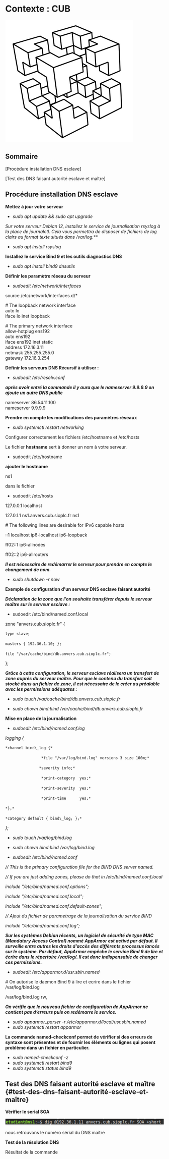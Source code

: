 

# Contexte : CUB

![image Cub](../../media/CUB.png)


## Sommaire 

[Procédure installation DNS esclave]

[Test des DNS faisant autorité esclave et maître]

## Procédure installation DNS esclave

**Mettez à jour votre serveur**

- *sudo apt update && sudo apt upgrade*

**Sur votre serveur Debian 12, installez le service de journalisation rsyslog à la place de journalctl. Cela vous permettra de disposer de fichiers de log clairs au format texte situés dans /var/log*.***

- *sudo apt install rsyslog*

**Installez le service Bind 9 et les outils diagnostics DNS**

- *sudo apt install bind9 dnsutils*

**Définir les paramètre réseau du serveur**

- *sudoedit /etc/network/interfaces*

source /etc/network/interfaces.d/\*

\# The loopback network interface  
auto lo  
iface lo inet loopback

\# The primary network interface  
allow-hotplug ens192  
auto ens192  
iface ens192 inet static  
address 172.16.3.11  
netmask 255.255.255.0  
gateway 172.16.3.254

**Définir les serveurs DNS Récursif à utiliser :** 

- *sudoedit /etc/resolv.conf*  
   
***après avoir entré la commande il y aura que le nameserver 9.9.9.9 on ajoute un autre DNS public*** 

nameserver 86.54.11.100  
nameserver 9.9.9.9

**Prendre en compte les modifications des paramètres réseaux**

- *sudo systemctl restart networking*

Configurer correctement les fichiers /etc/hostname et /etc/hosts

Le fichier **hostname** sert à donner un nom à votre serveur.

- sudoedit /etc/hostname

**ajouter le hostname**

ns1

dans le fichier 

- sudoedit /etc/hosts

127.0.0.1   localhost

127.0.1.1   ns1.anvers.cub.sioplc.fr   ns1

\# The following lines are desirable for IPv6 capable hosts

::1     localhost ip6-localhost ip6-loopback

ff02::1 ip6-allnodes

ff02::2 ip6-allrouters

***Il est nécessaire de redémarrer le serveur pour prendre en compte le changement de nom.***

- *sudo shutdown \-r now*

**Exemple de configuration d'un serveur DNS esclave faisant autorité**

***Déclaration de la zone que l’on souhaite transférer depuis le serveur maître sur le serveur esclave :***

- sudoedit /etc/bind/named.conf.local

zone "anvers.cub.sioplc.fr" {

    type slave;

    masters { 192.36.1.10; };

    file "/var/cache/bind/db.anvers.cub.sioplc.fr";

};

***Grâce à cette configuration, le serveur esclave réalisera un transfert de zone auprès du serveur maître. Pour que le contenu du transfert soit stocké dans un fichier de zone, il est nécessaire de le créer au préalable avec les permissions adéquates :***

- *sudo touch /var/cache/bind/db.anvers.cub.sioplc.fr*

- *sudo chown bind:bind /var/cache/bind/db.anvers.cub.sioplc.fr*

**Mise en place de la journalisation**

- *sudoedit /etc/bind/named.conf.log*

*logging {*

    *channel bind\_log {*

                    *file "/var/log/bind.log" versions 3 size 100m;*

                   *severity info;*

                    *print-category  yes;*

                    *print-severity  yes;*

                    *print-time      yes;*

    *};*

    *category default { bind\_log; };*

*};*

- *sudo touch /var/log/bind.log*

- *sudo chown bind:bind /var/log/bind.log*

- *sudoedit /etc/bind/named.conf*

*// This is the primary configuration file for the BIND DNS server named.*

*// If you are just adding zones, please do that in /etc/bind/named.conf.local*

*include "/etc/bind/named.conf.options";*

*include "/etc/bind/named.conf.local";*

*include "/etc/bind/named.conf.default-zones";*

*// Ajout du fichier de parametrage de la journalisation du service BIND*

*include "/etc/bind/named.conf.log";*

***Sur les systèmes Debian récents, un logiciel de sécurité de type MAC (Mandatory Access Control) nommé AppArmor est activé par défaut. Il surveille entre autres les droits d’accès des différents processus lancés sur le système. Par défaut, AppArmor empêche le service Bind 9 de lire et écrire dans le répertoire /var/log/. Il est donc indispensable de changer ces permissions.***

- *sudoedit /etc/apparmor.d/usr.sbin.named*

\# On autorise le daemon Bind 9 à lire et ecrire dans le fichier /var/log/bind.log

/var/log/bind.log rw,

***On vérifie que le nouveau fichier de configuration de AppArmor ne contient pas d’erreurs puis on redémarre le service.***

- *sudo apparmor\_parser \-r /etc/apparmor.d/local/usr.sbin.named*  
- *sudo systemctl restart apparmor*

**La commande named-checkconf permet de vérifier si des erreurs de syntaxe sont présentes et de fournir les éléments ou lignes qui posent problème dans un fichier en particulier.**

- *sudo named-checkconf \-z*  
- *sudo systemctl restart bind9*  
- *sudo systemctl status bind9*

## Test des DNS faisant autorité esclave et maître {#test-des-dns-faisant-autorité-esclave-et-maître}

**Vérifier le serial SOA**

![image test SOA](../../media/img_esclave(M)/img_1.png)

nous retrouvons le numéro sérial du DNS maître 

**Test de la résolution DNS**

Résultat de la commande 

